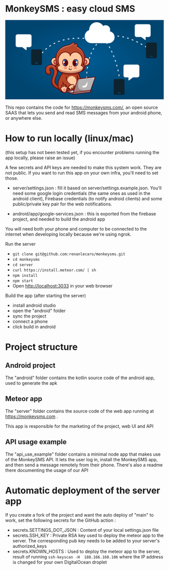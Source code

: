 # MonkeySMS : easy cloud SMS 

![MonkeySMS cover image](./server/public/cover.png)

This repo contains the code for https://monkeysms.com/, an open source SAAS that lets you send and read SMS messages from 
your android phone, or anywhere else.

# How to run locally (linux/mac)

(this setup has not been tested yet, if you encounter problems running the app locally, please raise an issue)

A few secrets and API keys are needed to make this system work. They are not public. 
If you want to run this app on your own infra, you'll need to set those.

- server/settings.json : fill it based on server/settings.example.json. You'll need some google login credentials (the 
  same ones as used in the android client), Firebase credentials (to notify android clients) and some public/private key
  pair for the web notifications.

- android/app/google-services.json : this is exported from the firebase project, and needed to build the android app



You will need both your phone and computer to be connected to the internet 
when developing locally because we're using ngrok.

Run the server 
- `git clone git@github.com:renanlecaro/monkeysms.git`
- `cd monkeysms`
- `cd server`
- `curl https://install.meteor.com/ | sh`
- `npm install`
- `npm start`
- Open [http://localhost:3033](http://localhost:3033) in your web browser

Build the app (after starting the server)

- install android studio
- open the "android" folder
- sync the project
- connect a phone
- click build in android


# Project structure

## Android project

The "android" folder contains the kotlin source code of the android app, used to generate the apk

##  Meteor app

The "server" folder contains the source code of the web app running at https://monkeysms.com . 

This app is responsible for the marketing of the project, web UI and API

##  API usage example

The "api_use_example" folder contains a minimal node app that makes use of the MonkeySMS API.
It lets the user log in, install the MonkeySMS app, and then send a message remotely from their phone.
There's also a readme there documenting the usage of our API

# Automatic deployment of the server app

If you create a fork of the project and want the auto deploy of "main" to work, set the following secrets for the GitHub action : 
- secrets.SETTINGS_DOT_JSON : Content of your local settings.json file 
- secrets.SSH_KEY : Private RSA key used to deploy the meteor app to the server. The corresponding pub key needs to be added to your server's authorized_keys  
- secrets.KNOWN_HOSTS : Used to deploy the meteor app to the server, result of running `ssh-keyscan -H  188.166.160.106` where the IP address is changed for your own DigitalOcean droplet
